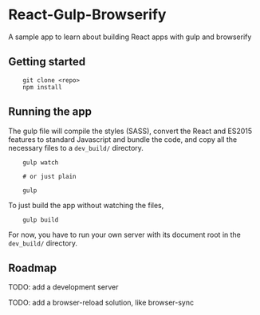# React-Gulp-Browserify

A sample app to learn about building React apps with gulp and browserify

## Getting started

        git clone <repo>
        npm install

## Running the app

The gulp file will compile the styles (SASS), convert the React and ES2015 features to standard Javascript and bundle the code, and copy all the necessary files to a `dev_build/` directory.

        gulp watch
      
        # or just plain
      
        gulp

To just build the app without watching the files,

        gulp build

For now, you have to run your own server with its document root in the `dev_build/` directory.

## Roadmap

TODO: add a development server

TODO: add a browser-reload solution, like browser-sync
